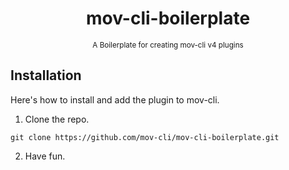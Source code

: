 <div align="center">

  # mov-cli-boilerplate 
  <sub>A Boilerplate for creating mov-cli v4 plugins</sub>

</div>

## Installation
Here's how to install and add the plugin to mov-cli.

1. Clone the repo.
```
git clone https://github.com/mov-cli/mov-cli-boilerplate.git
```
2. Have fun.